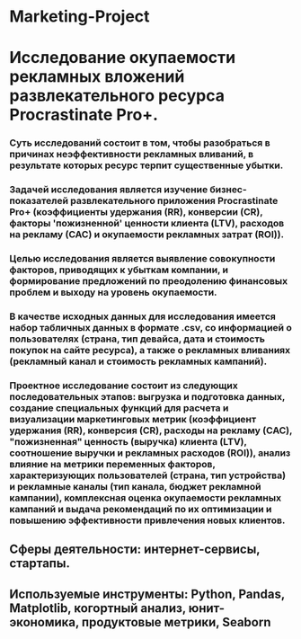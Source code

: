 # Marketing-Project
# Исследование окупаемости рекламных вложений развлекательного ресурса Procrastinate Pro+.
   ### Суть исследований состоит в том, чтобы разобраться в причинах неэффективности рекламных вливаний, в результате которых ресурс терпит существенные убытки.
   ### Задачей исследования является изучение бизнес-показателей развлекательного приложения Procrastinate Pro+ (коэффициенты удержания (RR), конверсии (CR), факторы 'пожизненной' ценности клиента (LTV), расходов на рекламу (САС) и окупаемости рекламных затрат (ROI)).
   ### Целью исследования является выявление совокупности факторов, приводящих к убыткам компании, и формирование предложений по преодолению финансовых проблем и выходу на уровень окупаемости.
   ### В качестве исходных данных для исследования имеется набор табличных данных в формате .csv, со информацией о пользователях (страна, тип девайса, дата и стоимость покупок на сайте ресурса), а также о рекламных вливаниях (рекламный канал и стоимость рекламных кампаний).
   ### Проектное исследование состоит из следующих последовательных этапов: выгрузка и подготовка данных, создание специальных функций для расчета и визуализации маркетинговых метрик (коэффициент удержания (RR), конверсия (CR), расходы на рекламу (CAC), "пожизненная" ценность (выручка) клиента (LTV), соотношение выручки и рекламных расходов (ROI)), анализ влияние на метрики переменных факторов, характеризующих пользователей (страна, тип устройства) и рекламные каналы (тип канала, бюджет рекламной кампании), комплексная оценка окупаемости рекламных кампаний и выдача рекомендаций по их оптимизации и повышению эффективности привлечения новых клиентов.

## Сферы деятельности: интернет-сервисы, стартапы.
## Используемые инструменты: Python, Pandas, Matplotlib, когортный анализ, юнит-экономика, продуктовые метрики, Seaborn 
